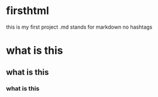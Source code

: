 # firsthtml
this is my first project
.md stands for markdown
no hashtags
# what is this 
## what is this
### what is this 
